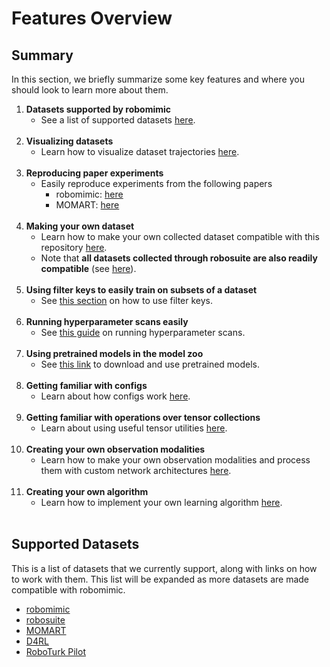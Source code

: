 # Features Overview

## Summary

In this section, we briefly summarize some key features and where you should look to learn more about them.

1. **Datasets supported by robomimic**
   - See a list of supported datasets [here](./features.html#supported-datasets).<br><br>
2. **Visualizing datasets**
   - Learn how to visualize dataset trajectories [here](./datasets.html#view-dataset-structure-and-videos).<br><br>
3. **Reproducing paper experiments**
   - Easily reproduce experiments from the following papers
     - robomimic: [here](./results.html)
     - MOMART: [here](https://sites.google.com/view/il-for-mm/datasets)<br><br>
4. **Making your own dataset**
   - Learn how to make your own collected dataset compatible with this repository [here](./datasets.html#dataset-structure). 
   - Note that **all datasets collected through robosuite are also readily compatible** (see [here](./datasets.html#converting-robosuite-hdf5-datasets)).<br><br>
5. **Using filter keys to easily train on subsets of a dataset**
   - See [this section](./datasets.html#filter-keys-and-train-valid-splits) on how to use filter keys.<br><br>
6. **Running hyperparameter scans easily**
   - See [this guide](./advanced.html#using-the-hyperparameter-helper-to-launch-runs) on running hyperparameter scans.<br><br>
7. **Using pretrained models in the model zoo**
   - See [this link](./model_zoo.html) to download and use pretrained models.<br><br>
8. **Getting familiar with configs**
   - Learn about how configs work [here](../modules/configs.html).<br><br>
9. **Getting familiar with operations over tensor collections**
   - Learn about using useful tensor utilities [here](../modules/utils.html#tensorutils).<br><br>
10. **Creating your own observation modalities**
    - Learn how to make your own observation modalities and process them with custom network architectures [here](../modules/observations.html).<br><br>
11. **Creating your own algorithm**
    - Learn how to implement your own learning algorithm [here](../modules/algorithms.html#building-your-own-algorithm).<br><br>

## Supported Datasets

This is a list of datasets that we currently support, along with links on how to work with them. This list will be expanded as more datasets are made compatible with robomimic.

- [robomimic](./results.html#downloading-released-datasets)
- [robosuite](./datasets.html#converting-robosuite-hdf5-datasets)
- [MOMART](./datasets.html#momart-datasets)
- [D4RL](./results.html#d4rl)
- [RoboTurk Pilot](./datasets.html#roboturk-pilot-datasets)